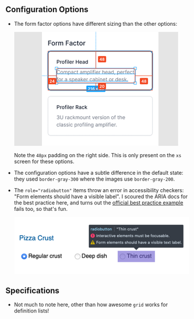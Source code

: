 ## Configuration Options

- The form factor options have different sizing than the other options:

  ![readme/profiler-head.png](readme/profiler-head.png)

  Note the `48px` padding on the right side. This is only present on the `xs` screen for these options.

- The configuration options have a subtle difference in the default state: they used `border-gray-300` where the images use `border-gray-200`.

- The `role="radiobutton"` items throw an error in accessibility checkers: "Form elements should have a visible label". I scoured the ARIA docs for the best practice here, and turns out the [official best practice example](https://w3c.github.io/aria-practices/examples/radio/radio-2/radio-2.html) fails too, so that's fun.

  ![readme/accessibility-failz.png](readme/accessibility-failz.png)

## Specifications

- Not much to note here, other than how awesome `grid` works for definition lists!
